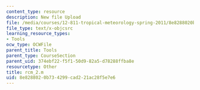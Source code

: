 ```yaml
---
content_type: resource
description: New file Upload
file: /media/courses/12-811-tropical-meteorology-spring-2011/8e8288020b734299cad221ac28f5e7e6_rcm_2.m
file_type: text/x-objcsrc
learning_resource_types:
- Tools
ocw_type: OCWFile
parent_title: Tools
parent_type: CourseSection
parent_uid: 374ebf22-f5f1-50d9-82a5-d78288ffba8e
resourcetype: Other
title: rcm_2.m
uid: 8e828802-0b73-4299-cad2-21ac28f5e7e6
---
```

